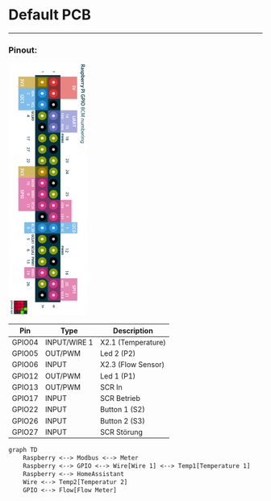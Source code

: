 # Default PCB
___

### Pinout:

<img height="500px" src="frontend/themes/PV-Heating/media/raspberry-pi-pinout.png"/>

| Pin    | Type         | Description        |
|--------|--------------|--------------------|
| GPIO04 | INPUT/WIRE 1 | X2.1 (Temperature) |
| GPIO05 | OUT/PWM      | Led 2 (P2)         |
| GPIO06 | INPUT        | X2.3 (Flow Sensor) |
| GPIO12 | OUT/PWM      | Led 1 (P1)         |
| GPIO13 | OUT/PWM      | SCR In             |
| GPIO17 | INPUT        | SCR Betrieb        |
| GPIO22 | INPUT        | Button 1 (S2)      |
| GPIO26 | INPUT        | Button 2 (S3)      |
| GPIO27 | INPUT        | SCR Störung        |

```mermaid
graph TD
    Raspberry <--> Modbus <--> Meter
    Raspberry <--> GPIO <--> Wire[Wire 1] <--> Temp1[Temperature 1]
    Raspberry <--> HomeAssistant
    Wire <--> Temp2[Temperatur 2]
    GPIO <--> Flow[Flow Meter]

```